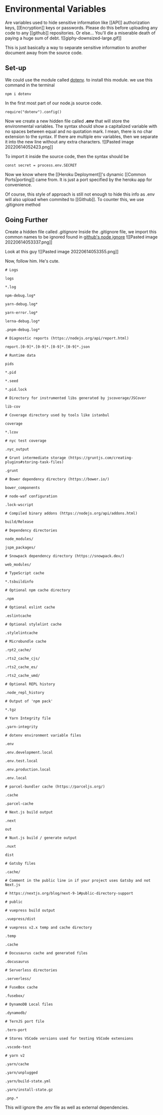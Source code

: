 # Environmental Variables
Are variables used to hide sensitive information like [[API]] authorization keys, [[Encryption]] keys or passwords. Please do this before uploading any code to any [[github]] repositories. Or else... You'll die a miserable death of paying a huge sum of debt. ![[giphy-downsized-large.gif]]


This is just basically a way to separate sensitive information to another document away from the source code. 

## Set-up
We could use the module called [dotenv](https://www.npmjs.com/package/dotenv). to install this module. we use this command in the terminal
```
npm i dotenv
```

In the first most part of our node.js source code. 
```
require("dotenv").config()
```

Now we create a new hidden file called **.env** that will store the environmental variables. The syntax should show a capitalized variable with no spaces between equal and no quotation mark. I mean, there is no char extension to the syntax. If there are multiple env variables, then we separate it into the new line without any extra characters.
![[Pasted image 20220614052423.png]]

To import it inside the source code, then the syntax should be

```
const secret = process.env.SECRET
```

Now we know where the [[Heroku Deployment]]'s dynamic [[Common Ports|porting]] came from. It is just a port specified by the heroku app for convenience.

Of course, this style of approach is still not enough to hide this info as .env will also upload when commited to [[Github]]. To counter this, we use .gitignore method

## Going Further
Create a hidden file called *.gitignore*
Inside the .gitignore file, we import this common names to be ignored found in [github's node ignore](https://github.com/github/gitignore/blob/main/Node.gitignore)
![[Pasted image 20220614053337.png]]

Look at this guy
![[Pasted image 20220614053355.png]]

Now, follow him. He's cute. 

```
# Logs

logs

*.log

npm-debug.log*

yarn-debug.log*

yarn-error.log*

lerna-debug.log*

.pnpm-debug.log*

# Diagnostic reports (https://nodejs.org/api/report.html)

report.[0-9]*.[0-9]*.[0-9]*.[0-9]*.json

# Runtime data

pids

*.pid

*.seed

*.pid.lock

# Directory for instrumented libs generated by jscoverage/JSCover

lib-cov

# Coverage directory used by tools like istanbul

coverage

*.lcov

# nyc test coverage

.nyc_output

# Grunt intermediate storage (https://gruntjs.com/creating-plugins#storing-task-files)

.grunt

# Bower dependency directory (https://bower.io/)

bower_components

# node-waf configuration

.lock-wscript

# Compiled binary addons (https://nodejs.org/api/addons.html)

build/Release

# Dependency directories

node_modules/

jspm_packages/

# Snowpack dependency directory (https://snowpack.dev/)

web_modules/

# TypeScript cache

*.tsbuildinfo

# Optional npm cache directory

.npm

# Optional eslint cache

.eslintcache

# Optional stylelint cache

.stylelintcache

# Microbundle cache

.rpt2_cache/

.rts2_cache_cjs/

.rts2_cache_es/

.rts2_cache_umd/

# Optional REPL history

.node_repl_history

# Output of 'npm pack'

*.tgz

# Yarn Integrity file

.yarn-integrity

# dotenv environment variable files

.env

.env.development.local

.env.test.local

.env.production.local

.env.local

# parcel-bundler cache (https://parceljs.org/)

.cache

.parcel-cache

# Next.js build output

.next

out

# Nuxt.js build / generate output

.nuxt

dist

# Gatsby files

.cache/

# Comment in the public line in if your project uses Gatsby and not Next.js

# https://nextjs.org/blog/next-9-1#public-directory-support

# public

# vuepress build output

.vuepress/dist

# vuepress v2.x temp and cache directory

.temp

.cache

# Docusaurus cache and generated files

.docusaurus

# Serverless directories

.serverless/

# FuseBox cache

.fusebox/

# DynamoDB Local files

.dynamodb/

# TernJS port file

.tern-port

# Stores VSCode versions used for testing VSCode extensions

.vscode-test

# yarn v2

.yarn/cache

.yarn/unplugged

.yarn/build-state.yml

.yarn/install-state.gz

.pnp.*
```

This will ignore the .env file as well as external dependencies. 




